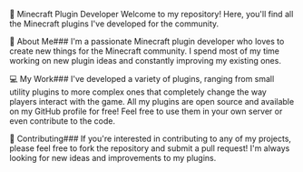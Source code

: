  🚀 Minecraft Plugin Developer
Welcome to my repository! Here, you'll find all the Minecraft plugins I've developed for the community.

 🧐 About Me###
I'm a passionate Minecraft plugin developer who loves to create new things for the Minecraft community. I spend most of my time working on new plugin ideas and constantly improving my existing ones.

 💻 My Work###
I've developed a variety of plugins, ranging from small utility plugins to more complex ones that completely change the way players interact with the game. All my plugins are open source and available on my GitHub profile for free! Feel free to use them in your own server or even contribute to the code.

 🤝 Contributing###
If you're interested in contributing to any of my projects, please feel free to fork the repository and submit a pull request! I'm always looking for new ideas and improvements to my plugins.
